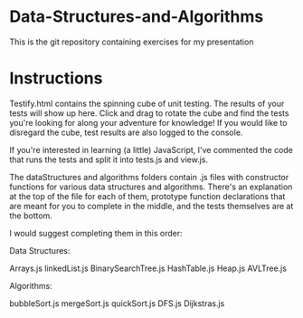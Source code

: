 # Data-Structures-and-Algorithms
This is the git repository containing exercises for my presentation

# Instructions

Testify.html contains the spinning cube of unit testing.  The results of your tests will show up here.  Click and drag to rotate the cube and find the tests you're looking for along your adventure for knowledge!  If you would like to disregard the cube, test results are also logged to the console.

If you're interested in learning (a little) JavaScript, I've commented the code that runs the tests and split it into tests.js and view.js.

The dataStructures and algorithms folders contain .js files with constructor functions for various data structures and algorithms.  There's an explanation at the top of the file for each of them, prototype function declarations that are meant for you to complete in the middle, and the tests themselves are at the bottom.

I would suggest completing them in this order:

Data Structures:

Arrays.js
linkedList.js
BinarySearchTree.js
HashTable.js
Heap.js
AVLTree.js

Algorithms:

bubbleSort.js
mergeSort.js
quickSort.js
DFS.js
Dijkstras.js
